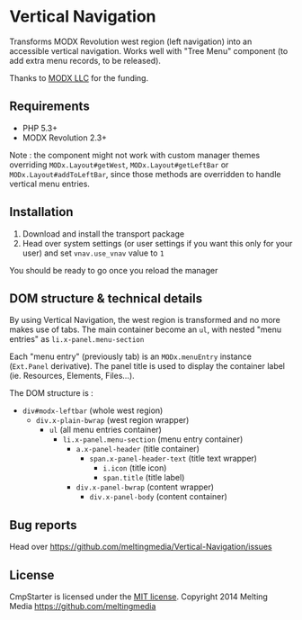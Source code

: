 # Vertical Navigation

Transforms MODX Revolution west region (left navigation) into an accessible vertical navigation.
Works well with "Tree Menu" component (to add extra menu records, to be released).

Thanks to [MODX LLC](http://modx.com/company/) for the funding.


## Requirements

* PHP 5.3+
* MODX Revolution 2.3+

Note : the component might not work with custom manager themes overriding `MODx.Layout#getWest`, `MODx.Layout#getLeftBar` or `MODx.Layout#addToLeftBar`, since those methods are overridden to handle vertical menu entries.


## Installation

1. Download and install the transport package
2. Head over system settings (or user settings if you want this only for your user) and set `vnav.use_vnav` value to `1`

You should be ready to go once you reload the manager


## DOM structure & technical details

By using Vertical Navigation, the west region is transformed and no more makes use of tabs.
The main container become an `ul`, with nested "menu entries" as `li.x-panel.menu-section`

Each "menu entry" (previously tab) is an `MODx.menuEntry` instance (`Ext.Panel` derivative).
The panel title is used to display the container label (ie. Resources, Elements, Files...).

The DOM structure is :

* `div#modx-leftbar` (whole west region)
    * `div.x-plain-bwrap` (west region wrapper)
        * `ul` (all menu entries container)
            * `li.x-panel.menu-section` (menu entry container)
                * `a.x-panel-header` (title container)
                    * `span.x-panel-header-text` (title text wrapper)
                        * `i.icon` (title icon)
                        * `span.title` (title label)
                * `div.x-panel-bwrap` (content wrapper)
                    * `div.x-panel-body` (content container)


## Bug reports

Head over <https://github.com/meltingmedia/Vertical-Navigation/issues>


## License

CmpStarter is licensed under the [MIT license](LICENSE.md).
Copyright 2014 Melting Media <https://github.com/meltingmedia>
